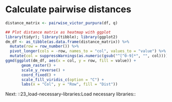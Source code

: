 # Calculate pairwise distances
``` R acc=distances load_state=spikes_setup save_state=distances
distance_matrix <- pairwise_victor_purpura(df, q)

## Plot distance matrix as heatmap with ggplot
library(tidyr); library(tibble); library(ggplot2)
dm_df <- as_tibble(as.data.frame(distance_matrix)) %>%
  mutate(row = row_number()) %>%
  pivot_longer(cols = -row, names_to = "col", values_to = "value") %>%
  mutate(col = suppressWarnings(as.numeric(gsub("^[^0-9]*", "", col))))
ggmd(ggplot(dm_df, aes(x = col, y = row, fill = value)) +
       geom_raster() +
       scale_y_reverse() +
       coord_fixed() +
       scale_fill_viridis_c(option = "C") +
       labs(x = "Col", y = "Row", fill = "Dist"))
```

Next: ::23_load-necessary-libraries:Load necessary libraries::
